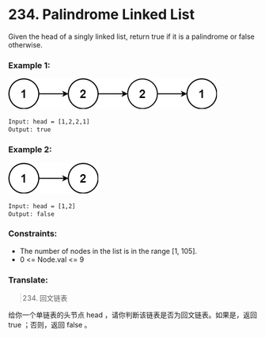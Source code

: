# 234. Palindrome Linked List

Given the head of a singly linked list, return true if it is a palindrome or false otherwise.

### Example 1:

![image description](pal1linked-list.jpeg)

```
Input: head = [1,2,2,1]
Output: true
```

### Example 2:

![image description](pal2linked-list.jpeg)

```
Input: head = [1,2]
Output: false
```

### Constraints:

* The number of nodes in the list is in the range [1, 105].
* 0 <= Node.val <= 9

### Translate:

> 234. 回文链表

给你一个单链表的头节点 head ，请你判断该链表是否为回文链表。如果是，返回 true ；否则，返回 false 。

